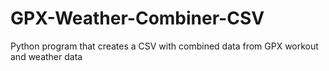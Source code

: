 # GPX-Weather-Combiner-CSV
Python program that creates a CSV with combined data from GPX workout and weather data
